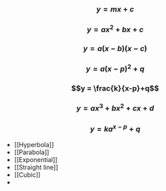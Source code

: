 ### $$ y = mx+c$$
### $$y = ax^2+bx+c$$
### $$y = a(x-b)(x-c)$$
### $$ y = a(x-p)^2 + q$$
### $$y = \frac{k}{x-p}+q$$
### $$y = ax^3 + bx^2 + cx + d$$
### $$y = ka^{x-p}+q$$

- [[Hyperbola]]
- [[Parabola]]
- [[Exponential]]
- [[Straight line]]
- [[Cubic]]
- 